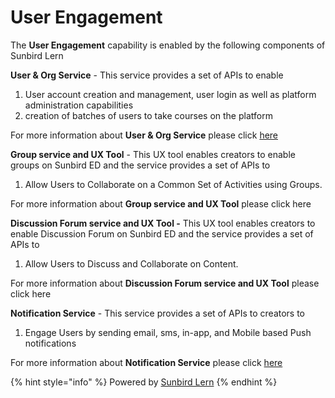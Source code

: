 # User Engagement

The **User Engagement** capability is enabled by the following components of Sunbird Lern

**User & Org Service** - This service provides a set of APIs to enable&#x20;

1. User account creation and management, user login as well as platform administration capabilities
2. creation of batches of users to take courses on the platform

For more information about **User & Org Service** please click [here](https://app.gitbook.com/s/4ZKyfmmhMWpPkD6iYvKF/learn/product-and-developer-guide/user-and-org-service)

**Group service and UX Tool** - This UX tool enables creators to enable groups on Sunbird ED and the service provides a set of APIs to

1. Allow Users to Collaborate on a Common Set of Activities using Groups.

For more information about **Group service and UX Tool** please click here

**Discussion Forum service and UX Tool -** This UX tool enables creators to enable Discussion Forum on Sunbird ED and the service provides a set of APIs to

1. Allow Users to Discuss and Collaborate on Content.

For more information about **Discussion Forum service and UX Tool** please click here

**Notification Service** - This service provides a set of APIs to creators to&#x20;

1. Engage Users by sending email, sms, in-app, and Mobile based Push notifications

For more information about **Notification Service** please click [here](https://app.gitbook.com/s/4ZKyfmmhMWpPkD6iYvKF/learn/product-and-developer-guide/notification-service)

{% hint style="info" %}
Powered by [Sunbird Lern](https://app.gitbook.com/o/-Mi9QwJlsfb7xuxTBc0J/s/4ZKyfmmhMWpPkD6iYvKF/ "mention")
{% endhint %}
